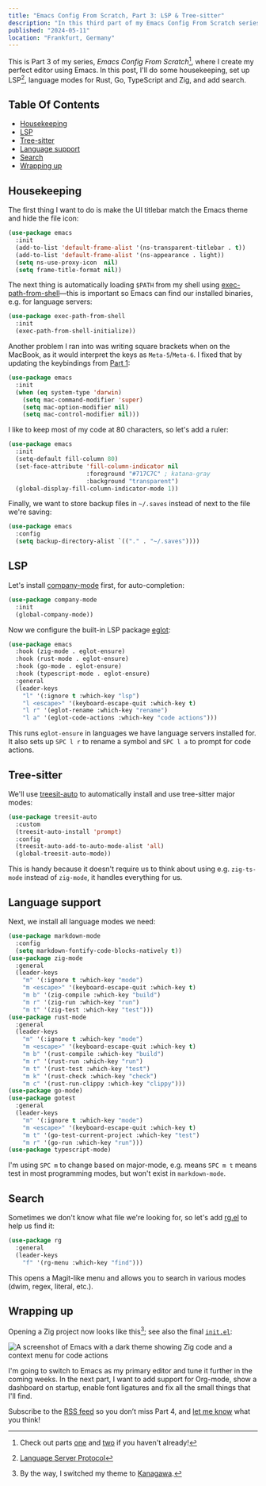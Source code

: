 ```yaml
---
title: "Emacs Config From Scratch, Part 3: LSP & Tree-sitter"
description: "In this third part of my Emacs Config From Scratch series, I configure LSP and Tree-sitter."
published: "2024-05-11"
location: "Frankfurt, Germany"
---
```


This is Part 3 of my series, _Emacs Config From Scratch_[^1], where I create
my perfect editor using Emacs.
In this post, I'll do some housekeeping, set up LSP[^2], language modes for Rust,
Go, TypeScript and Zig, and add search.

<!-- more -->

## Table Of Contents

* [Housekeeping](#housekeeping)
* [LSP](#lsp)
* [Tree-sitter](#tree-sitter)
* [Language support](#language-support)
* [Search](#search)
* [Wrapping up](#wrapping-up)

## Housekeeping

The first thing I want to do is make the UI titlebar match the Emacs theme and 
hide the file icon:

```lisp
(use-package emacs
  :init
  (add-to-list 'default-frame-alist '(ns-transparent-titlebar . t))
  (add-to-list 'default-frame-alist '(ns-appearance . light))
  (setq ns-use-proxy-icon  nil)
  (setq frame-title-format nil))
```

The next thing is automatically loading `$PATH` from my shell using 
[exec-path-from-shell](https://github.com/purcell/exec-path-from-shell)—this 
is important so Emacs can find our installed binaries, e.g. for language servers:

```lisp
(use-package exec-path-from-shell
  :init
  (exec-path-from-shell-initialize))
```

Another problem I ran into was writing square brackets when on the MacBook, as it
would interpret the keys as `Meta-5`/`Meta-6`.
I fixed that by updating the keybindings from 
[Part 1](/blog/emacs-from-scratch-part-one-foundations):

```lisp
(use-package emacs
  :init
  (when (eq system-type 'darwin)
    (setq mac-command-modifier 'super)
    (setq mac-option-modifier nil)
    (setq mac-control-modifier nil)))
```

I like to keep most of my code at 80 characters, so let's add a ruler:

```lisp
(use-package emacs
  :init
  (setq-default fill-column 80)
  (set-face-attribute 'fill-column-indicator nil
                      :foreground "#717C7C" ; katana-gray
                      :background "transparent")
  (global-display-fill-column-indicator-mode 1))
```

Finally, we want to store backup files in `~/.saves` instead of next to the file
we're saving:

```lisp
(use-package emacs
  :config
  (setq backup-directory-alist `(("." . "~/.saves"))))
```

## LSP

Let's install [company-mode](https://company-mode.github.io) first, for 
auto-completion:

```lisp
(use-package company-mode
  :init
  (global-company-mode))
```

Now we configure the built-in LSP package 
[eglot](https://github.com/joaotavora/eglot):

```lisp
(use-package emacs
  :hook (zig-mode . eglot-ensure)
  :hook (rust-mode . eglot-ensure)
  :hook (go-mode . eglot-ensure)
  :hook (typescript-mode . eglot-ensure)
  :general
  (leader-keys
    "l" '(:ignore t :which-key "lsp")
    "l <escape>" '(keyboard-escape-quit :which-key t)
    "l r" '(eglot-rename :which-key "rename")
    "l a" '(eglot-code-actions :which-key "code actions")))
```

This runs `eglot-ensure` in languages we have language servers installed for.
It also sets up `SPC l r` to rename a symbol and `SPC l a` to prompt for code 
actions.

## Tree-sitter

We'll use [treesit-auto](https://github.com/renzmann/treesit-auto) to 
automatically install and use tree-sitter major modes:

```lisp
(use-package treesit-auto
  :custom
  (treesit-auto-install 'prompt)
  :config
  (treesit-auto-add-to-auto-mode-alist 'all)
  (global-treesit-auto-mode))
```

This is handy because it doesn't require us to think about using e.g. 
`zig-ts-mode` instead of `zig-mode`, it handles everything for us.

## Language support

Next, we install all language modes we need:

```lisp
(use-package markdown-mode
  :config
  (setq markdown-fontify-code-blocks-natively t))
(use-package zig-mode
  :general
  (leader-keys
    "m" '(:ignore t :which-key "mode")
    "m <escape>" '(keyboard-escape-quit :which-key t)
    "m b" '(zig-compile :which-key "build")
    "m r" '(zig-run :which-key "run")
    "m t" '(zig-test :which-key "test")))
(use-package rust-mode
  :general
  (leader-keys
    "m" '(:ignore t :which-key "mode")
    "m <escape>" '(keyboard-escape-quit :which-key t)
    "m b" '(rust-compile :which-key "build")
    "m r" '(rust-run :which-key "run")
    "m t" '(rust-test :which-key "test")
    "m k" '(rust-check :which-key "check")
    "m c" '(rust-run-clippy :which-key "clippy")))
(use-package go-mode)
(use-package gotest
  :general
  (leader-keys
    "m" '(:ignore t :which-key "mode")
    "m <escape>" '(keyboard-escape-quit :which-key t)
    "m t" '(go-test-current-project :which-key "test")
    "m r" '(go-run :which-key "run")))
(use-package typescript-mode)
```

I'm using `SPC m` to change based on major-mode, e.g. means `SPC m t` means test
in most programming modes, but won't exist in `markdown-mode`.

## Search

Sometimes we don't know what file we're looking for, so let's add 
[rg.el](https://github.com/dajva/rg.el) to help us find it:

```lisp
(use-package rg
  :general
  (leader-keys
    "f" '(rg-menu :which-key "find")))
```

This opens a Magit-like menu and allows you to search in various modes (dwim, 
regex, literal, etc.).

## Wrapping up

Opening a Zig project now looks like this[^3]; see also the final
[`init.el`](/blog/emacs-config-from-scratch-part-three/init.el):

![A screenshot of Emacs with a dark theme showing Zig code and a context menu for code actions](/blog/emacs-config-from-scratch-part-three/zig-lsp.png)


I'm going to switch to Emacs as my primary editor and tune it further in the coming
weeks. 
In the next part, I want to add support for Org-mode, show a dashboard on startup,
enable font ligatures and fix all the small things that I'll find.

Subscribe to the [RSS feed](/blog/atom.xml) so you don’t miss Part 4, 
and [let me know](mailto:hey@arne.me) what you think!

[^1]: Check out parts [one](/blog/emacs-from-scratch-part-one-foundations) and
      [two](/blog/emacs-from-scratch-part-two) if you haven't already!
[^2]: [Language Server Protocol](https://en.wikipedia.org/wiki/Language_Server_Protocol)
[^3]: By the way, I switched my theme to 
      [Kanagawa](https://github.com/meritamen/emacs-kanagawa-theme). 
